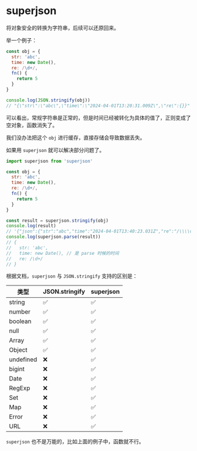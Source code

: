 # superjson

将对象安全的转换为字符串，后续可以还原回来。

举一个例子：

```js
const obj = {
  str: 'abc',
  time: new Date(),
  re: /\d+/,
  fn() {
    return 5
  }
}

console.log(JSON.stringify(obj))
// "{\"str\":\"abc\",\"time\":\"2024-04-01T13:20:31.009Z\",\"re\":{}}"
```

可以看出，常规字符串是正常的，但是时间已经被转化为具体的值了，正则变成了空对象，函数消失了。

我们没办法把这个 `obj` 进行缓存，直接存储会导致数据丢失。

如果用 `superjson` 就可以解决部分问题了。

```js
import superjson from 'superjson'

const obj = {
  str: 'abc',
  time: new Date(),
  re: /\d+/,
  fn() {
    return 5
  }
}

const result = superjson.stringify(obj)
console.log(result)
// '{"json":{"str":"abc","time":"2024-04-01T13:40:23.031Z","re":"/\\\\d+/"},"meta":{"values":{"time":["Date"],"re":["regexp"]}}}'
console.log(superjson.parse(result))
// {
//   str: 'abc',
//   time: new Date(), // 是 parse 时候的时间
//   re: /\d+/
// }
```

根据文档，`superjson` 与 `JSON.stringify` 支持的区别是：

| 类型        | JSON.stringify | superjson |
|-----------|----------------|-----------|
| string    | ✅              | ✅         |
| number    | ✅              | ✅         |
| boolean   | ✅              | ✅         |
| null      | ✅              | ✅         |
| Array     | ✅              | ✅         |
| Object    | ✅              | ✅         |
| undefined | ❌              | ✅         |
| bigint    | ❌              | ✅         |
| Date      | ❌              | ✅         |
| RegExp    | ❌              | ✅         |
| Set       | ❌              | ✅         |
| Map       | ❌              | ✅         |
| Error     | ❌              | ✅         |
| URL       | ❌              | ✅         |

`superjson` 也不是万能的，比如上面的例子中，函数就不行。
